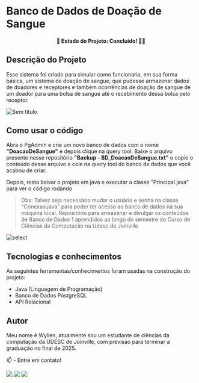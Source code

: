 # Banco de Dados de Doação de Sangue

<h4 align="center"> 
	🚧  Estado do Projeto:  Concluído! 🚀🥳
</h4>


## Descrição do Projeto
Esse sistema foi criado para simular como funcionaria, em sua forma básica, um sistema de doação de sangue, que pudesse armazenar dados de doadores e receptores e também ocorrências de doação de sangue de um doador para uma bolsa de sangue até o recebimento dessa bolsa pelo receptor.

![Sem título](https://user-images.githubusercontent.com/74624671/207663286-10bd9ee0-daa6-425d-a7e9-875b1174bffa.png)


## Como usar o código
Abra o PgAdmin e crie um novo banco de dados com o nome **"DoacaoDeSangue"** e depois clique na query tool. Baixe o arquivo presente nesse repositório **"Backup - BD_DoacaoDeSangue.txt"** e copie o conteúdo desse arquivo e cole na query tool do banco de dados que você acabou de criar.

Depois, resta baixar o projeto em java e executar a classe "Principal.java" para ver o código rodando

>Obs: Talvez seja necessário mudar o usuário e senha na classe "Conexao.java" para poder ter acesso ao banco de dados na sua máquina local.
Repositório para armazenar e divulgar os conteúdos de Banco de Dados 1 aprendidos ao longo do semestre do Curso de Ciências da Computação na Udesc de Joinville

![select](https://user-images.githubusercontent.com/74624671/207663031-95d3f4a0-a00c-4b68-985a-0b6b16089bc8.png)

## Tecnologias e conhecimentos
As seguintes ferramentas/conhecimentos foram usadas na construção do projeto:
- Java (Linguagem de Programação) 
- Banco de Dados PostgreSQL
- API Relacional

## Autor
  Meu nome é Wyllen, atualmente sou um estudante de ciências da computação da UDESC de Joinville, com previsão para terminar a graduação no final de 2025.
  
  📫 - Entre em contato!
<div>
<a href="https://instagram.com/wyllen_brito/" target="_blank"><img src="https://img.shields.io/badge/-Instagram-%23E4405F?style=for-the-badge&logo=instagram&logoColor=white" target="_blank"></a>
<a href = "mailto:wyllen2015@gmail.com"><img src="https://img.shields.io/badge/Gmail-D14836?style=for-the-badge&logo=gmail&logoColor=white" target="_blank"></a>
<a href="https://www.linkedin.com/in/wyllen-brito/" target="_blank"><img src="https://img.shields.io/badge/-LinkedIn-%230077B5?style=for-the-badge&logo=linkedin&logoColor=white" target="_blank"></a>   
</div>

